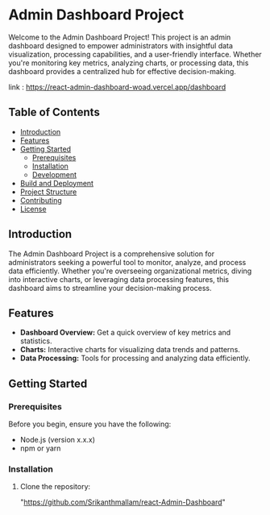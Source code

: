 # Admin Dashboard Project

Welcome to the Admin Dashboard Project! This project is an admin dashboard designed to empower administrators with insightful data visualization, processing capabilities, and a user-friendly interface. Whether you're monitoring key metrics, analyzing charts, or processing data, this dashboard provides a centralized hub for effective decision-making.

link : https://react-admin-dashboard-woad.vercel.app/dashboard

## Table of Contents

- [Introduction](#introduction)
- [Features](#features)
- [Getting Started](#getting-started)
  - [Prerequisites](#prerequisites)
  - [Installation](#installation)
  - [Development](#development)
- [Build and Deployment](#build-and-deployment)
- [Project Structure](#project-structure)
- [Contributing](#contributing)
- [License](#license)

## Introduction

The Admin Dashboard Project is a comprehensive solution for administrators seeking a powerful tool to monitor, analyze, and process data efficiently. Whether you're overseeing organizational metrics, diving into interactive charts, or leveraging data processing features, this dashboard aims to streamline your decision-making process.

## Features

- **Dashboard Overview:** Get a quick overview of key metrics and statistics.
- **Charts:** Interactive charts for visualizing data trends and patterns.
- **Data Processing:** Tools for processing and analyzing data efficiently.

## Getting Started

### Prerequisites

Before you begin, ensure you have the following:

- Node.js (version x.x.x)
- npm or yarn

### Installation

1. Clone the repository:

   "https://github.com/Srikanthmallam/react-Admin-Dashboard"

   
